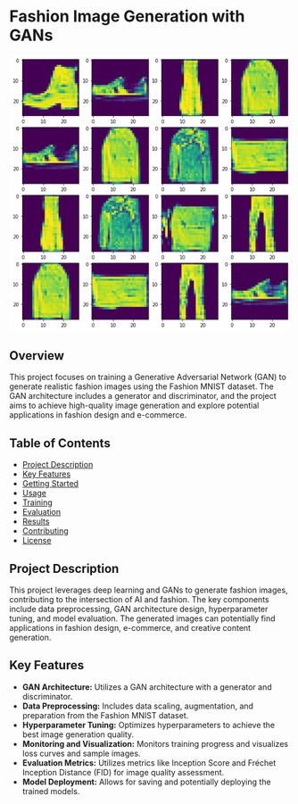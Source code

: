 # Fashion Image Generation with GANs

![Generated Fashion Images](output.png)

## Overview

This project focuses on training a Generative Adversarial Network (GAN) to generate realistic fashion images using the Fashion MNIST dataset. The GAN architecture includes a generator and discriminator, and the project aims to achieve high-quality image generation and explore potential applications in fashion design and e-commerce.

## Table of Contents

- [Project Description](#project-description)
- [Key Features](#key-features)
- [Getting Started](#getting-started)
- [Usage](#usage)
- [Training](#training)
- [Evaluation](#evaluation)
- [Results](#results)
- [Contributing](#contributing)
- [License](#license)

## Project Description

This project leverages deep learning and GANs to generate fashion images, contributing to the intersection of AI and fashion. The key components include data preprocessing, GAN architecture design, hyperparameter tuning, and model evaluation. The generated images can potentially find applications in fashion design, e-commerce, and creative content generation.

## Key Features

- **GAN Architecture:** Utilizes a GAN architecture with a generator and discriminator.
- **Data Preprocessing:** Includes data scaling, augmentation, and preparation from the Fashion MNIST dataset.
- **Hyperparameter Tuning:** Optimizes hyperparameters to achieve the best image generation quality.
- **Monitoring and Visualization:** Monitors training progress and visualizes loss curves and sample images.
- **Evaluation Metrics:** Utilizes metrics like Inception Score and Fréchet Inception Distance (FID) for image quality assessment.
- **Model Deployment:** Allows for saving and potentially deploying the trained models.

